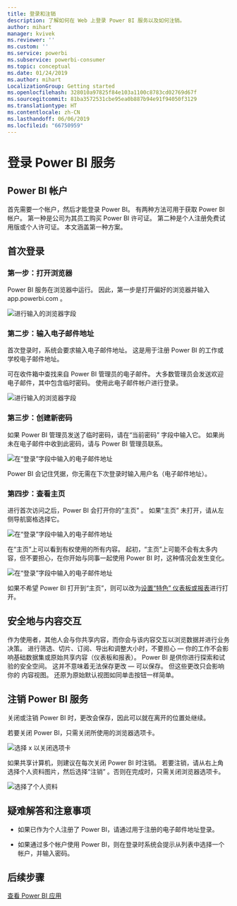 ```yaml
---
title: 登录和注销
description: 了解如何在 Web 上登录 Power BI 服务以及如何注销。
author: mihart
manager: kvivek
ms.reviewer: ''
ms.custom: ''
ms.service: powerbi
ms.subservice: powerbi-consumer
ms.topic: conceptual
ms.date: 01/24/2019
ms.author: mihart
LocalizationGroup: Getting started
ms.openlocfilehash: 328010a97825f84e103a1100c8783cd02769d67f
ms.sourcegitcommit: 81ba3572531cbe95ea0b887b94e91f94050f3129
ms.translationtype: HT
ms.contentlocale: zh-CN
ms.lasthandoff: 06/06/2019
ms.locfileid: "66750959"
---
```

# <a name="sign-in-to-power-bi-service"></a>登录 Power BI 服务

## <a name="power-bi-accounts"></a>Power BI 帐户
首先需要一个帐户，然后才能登录 Power BI。 有两种方法可用于获取 Power BI 帐户。 第一种是公司为其员工购买 Power BI 许可证。 第二种是个人注册免费试用版或个人许可证。 本文涵盖第一种方案。

## <a name="sign-in-for-the-first-time"></a>首次登录

### <a name="step-one-open-a-browser"></a>第一步：打开浏览器
Power BI 服务在浏览器中运行。  因此，第一步是打开偏好的浏览器并输入 app.powerbi.com  。

![进行输入的浏览器字段](media/end-user-sign-in/power-bi-sign-in.png)

### <a name="step-two-type-your-email-address"></a>第二步：输入电子邮件地址
首次登录时，系统会要求输入电子邮件地址。  这是用于注册 Power BI 的工作或学校电子邮件地址。  

可在收件箱中查找来自 Power BI 管理员的电子邮件。 大多数管理员会发送欢迎电子邮件，其中包含临时密码。 使用此电子邮件帐户进行登录。 

![进行输入的浏览器字段](media/end-user-sign-in/power-bi-email2.png)


 
### <a name="step-three-create-a-new-password"></a>第三步：创建新密码
如果 Power BI 管理员发送了临时密码，请在“当前密码”  字段中输入它。 如果尚未在电子邮件中收到此密码，请与 Power BI 管理员联系。

![在“登录”字段中输入的电子邮件地址](media/end-user-sign-in/power-bi-login2.png)

Power BI 会记住凭据，你无需在下次登录时输入用户名（电子邮件地址）。 

### <a name="step-four-review-your-home-page"></a>第四步：查看主页
进行首次访问之后，Power BI 会打开你的“主页”  。 如果“主页”  未打开，请从左侧导航窗格选择它。 

![在“登录”字段中输入的电子邮件地址](media/end-user-sign-in/power-bi-home-select.png)

在“主页”上可以看到有权使用的所有内容。 起初，“主页”上可能不会有太多内容，但不要担心，在你开始与同事一起使用 Power BI 时，这种情况会发生变化。 

![在“登录”字段中输入的电子邮件地址](media/end-user-sign-in/power-bi-home2.png)

如果不希望 Power BI 打开到“主页”，则可以改为[设置“特色”  仪表板或报表](end-user-featured.md)进行打开。 

## <a name="safely-interact-with-content"></a>安全地与内容交互
作为使用者，其他人会与你共享内容，而你会与该内容交互以浏览数据并进行业务决策。  进行筛选、切片、订阅、导出和调整大小时，不要担心 — 你的工作不会影响基础数据集或原始共享内容（仪表板和报表）。 Power BI 是供你进行探索和试验的安全空间。 这并不意味着无法保存更改 — 可以保存。 但这些更改只会影响你的  内容视图。 还原为原始默认视图如同单击按钮一样简单。

## <a name="sign-out-of-power-bi-service"></a>注销 Power BI 服务
关闭或注销 Power BI 时，更改会保存，因此可以就在离开的位置处继续。

若要关闭 Power BI，只需关闭所使用的浏览器选项卡。 

![选择 x 以关闭选项卡](media/end-user-sign-in/power-bi-close.png) 

如果共享计算机，则建议在每次关闭 Power BI 时注销。  若要注销，请从右上角选择个人资料图片，然后选择“注销”  。否则在完成时，只需关闭浏览器选项卡。

![选择了个人资料](media/end-user-sign-in/power-bi-sign-out.png) 

## <a name="troubleshooting-and-considerations"></a>疑难解答和注意事项
- 如果已作为个人注册了 Power BI，请通过用于注册的电子邮件地址登录。

- 如果通过多个帐户使用 Power BI，则在登录时系统会提示从列表中选择一个帐户，并输入密码。 

## <a name="next-steps"></a>后续步骤
[查看 Power BI 应用](end-user-app-view.md)
